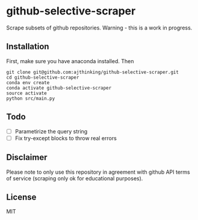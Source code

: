 # github-selective-scraper

Scrape subsets of github repositories. Warning - this is a work in progress.

## Installation
First, make sure you have anaconda installed. Then
```
git clone git@github.com:ajthinking/github-selective-scraper.git
cd github-selective-scraper
conda env create
conda activate github-selective-scraper
source activate
python src/main.py
```

## Todo
- [ ] Parametirize the query string
- [ ] Fix try-except blocks to throw real errors

## Disclaimer
Please note to only use this repository in agreement with github API terms of service (scraping only ok for educational purposes).

## License
MIT